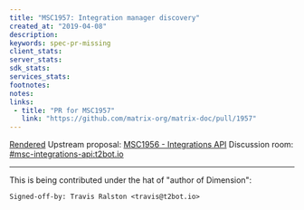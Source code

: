 ```yaml
---
title: "MSC1957: Integration manager discovery"
created_at: "2019-04-08"
description:
keywords: spec-pr-missing
client_stats:
server_stats:
sdk_stats:
services_stats:
footnotes:
notes:
links:
 - title: "PR for MSC1957"
   link: "https://github.com/matrix-org/matrix-doc/pull/1957"
---
```

[Rendered](https://github.com/matrix-org/matrix-doc/blob/master/proposals/1957-integrations-discovery.md)
Upstream proposal: [MSC1956 - Integrations API](https://github.com/matrix-org/matrix-doc/pull/1956)
Discussion room: [#msc-integrations-api:t2bot.io](https://matrix.to/#/#msc-integrations-api:t2bot.io)

----

This is being contributed under the hat of "author of Dimension":
```
Signed-off-by: Travis Ralston <travis@t2bot.io>
```
